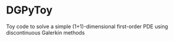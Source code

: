DGPyToy
=======

Toy code to solve a simple (1+1)-dimensional first-order PDE using discontinuous Galerkin methods

